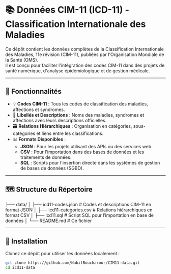 # 📚 Données CIM-11 (ICD-11) - Classification Internationale des Maladies

Ce dépôt contient les données complètes de la Classification Internationale des Maladies, 11e révision (CIM-11), publiées par l'Organisation Mondiale de la Santé (OMS).  
Il est conçu pour faciliter l'intégration des codes CIM-11 dans des projets de santé numérique, d'analyse épidémiologique et de gestion médicale.  

---

## 🚀 **Fonctionnalités**
- 💡 **Codes CIM-11** : Tous les codes de classification des maladies, affections et syndromes.  
- 📝 **Libellés et Descriptions** : Noms des maladies, syndromes et affections avec leurs descriptions officielles.  
- 🗃️ **Relations Hiérarchiques** : Organisation en catégories, sous-catégories et liens entre les classifications.  
- 📊 **Formats Disponibles** :  
  - **JSON** : Pour les projets utilisant des APIs ou des services web.  
  - **CSV** : Pour l'importation dans des bases de données et les traitements de données.  
  - **SQL** : Scripts pour l'insertion directe dans les systèmes de gestion de bases de données (SGBD).  

---

## 🗺️ **Structure du Répertoire**

├── data/
│   ├── icd11-codes.json       # Codes et descriptions CIM-11 en format JSON
│   ├── icd11-categories.csv   # Relations hiérarchiques en format CSV
│   ├── icd11.sql              # Script SQL pour l’importation en base de données
│   └── README.md              # Ce fichier

---

## 💾 **Installation**
Clonez ce dépôt pour utiliser les données localement :
```bash
git clone https://github.com/NabilBoucharour/CIM11-data.git
cd icd11-data

